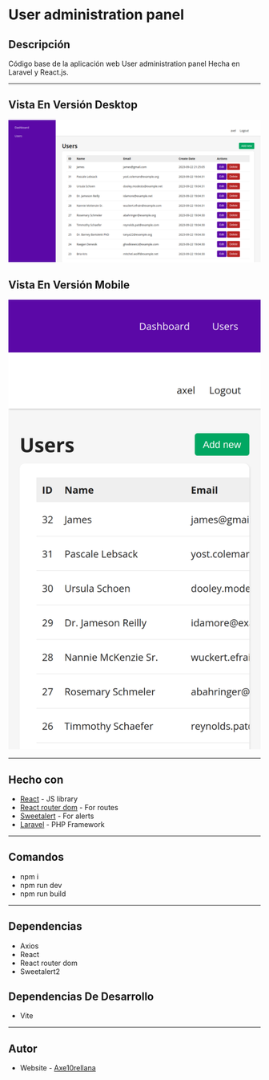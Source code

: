 # User administration panel

## Descripción

Código base de la aplicación web User administration panel Hecha en Laravel y React.js.

---

## Vista En Versión Desktop

![Vista_En_Versión_Desktop](src/assets/design/desktop-preview.jpg)

## Vista En Versión Mobile

![Vista_En_Versión_Mobile](src/assets/design/mobile-design.jpg)

---

## Hecho con

- [React](https://react.dev/) - JS library
- [React router dom](https://reactrouter.com/en/main) - For routes
- [Sweetalert](https://sweetalert2.github.io/) - For alerts
- [Laravel](https://laravel.com/) - PHP Framework

---

## Comandos

- npm i
- npm run dev
- npm run build

---

## Dependencias

- Axios
- React
- React router dom
- Sweetalert2

## Dependencias De Desarrollo

- Vite

---

## Autor

- Website - [Axe10rellana](https://axe10rellana.github.io/portafolio/portafolio/)
